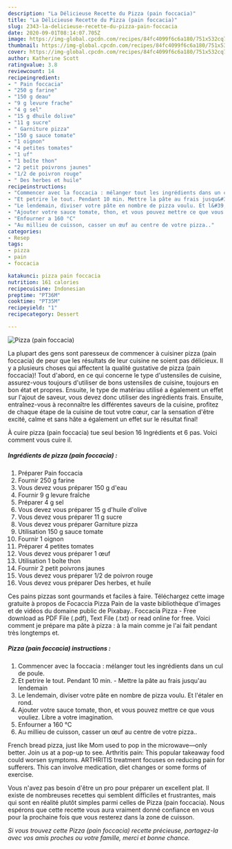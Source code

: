 ```yaml
---
description: "La Délicieuse Recette du Pizza (pain foccacia)"
title: "La Délicieuse Recette du Pizza (pain foccacia)"
slug: 2343-la-delicieuse-recette-du-pizza-pain-foccacia
date: 2020-09-01T08:14:07.705Z
image: https://img-global.cpcdn.com/recipes/84fc4099f6c6a180/751x532cq70/pizza-pain-foccacia-photo-principale-de-la-recette.jpg
thumbnail: https://img-global.cpcdn.com/recipes/84fc4099f6c6a180/751x532cq70/pizza-pain-foccacia-photo-principale-de-la-recette.jpg
cover: https://img-global.cpcdn.com/recipes/84fc4099f6c6a180/751x532cq70/pizza-pain-foccacia-photo-principale-de-la-recette.jpg
author: Katherine Scott
ratingvalue: 3.8
reviewcount: 14
recipeingredient:
- " Pain foccacia"
- "250 g farine"
- "150 g deau"
- "9 g levure frache"
- "4 g sel"
- "15 g dhuile dolive"
- "11 g sucre"
- " Garniture pizza"
- "150 g sauce tomate"
- "1 oignon"
- "4 petites tomates"
- "1 uf"
- "1 boîte thon"
- "2 petit poivrons jaunes"
- "1/2 de poivron rouge"
- " Des herbes et huile"
recipeinstructions:
- "Commencer avec la foccacia : mélanger tout les ingrédients dans un cul de poule."
- "Et petrire le tout. Pendant 10 min. Mettre la pâte au frais jusqu&#39;au lendemain"
- "Le lendemain, diviser votre pâte en nombre de pizza voulu. Et l&#39;étaler en rond."
- "Ajouter votre sauce tomate, thon, et vous pouvez mettre ce que vous vouliez. Libre a votre imagination."
- "Enfourner a 160 °C"
- "Au millieu de cuisson, casser un œuf au centre de votre pizza.."
categories:
- Resep
tags:
- pizza
- pain
- foccacia

katakunci: pizza pain foccacia 
nutrition: 161 calories
recipecuisine: Indonesian
preptime: "PT36M"
cooktime: "PT35M"
recipeyield: "1"
recipecategory: Dessert

---
```



![Pizza (pain foccacia)](https://img-global.cpcdn.com/recipes/84fc4099f6c6a180/751x532cq70/pizza-pain-foccacia-photo-principale-de-la-recette.jpg)

La plupart des gens sont paresseux de commencer à cuisiner pizza (pain foccacia) de peur que les résultats de leur cuisine ne soient pas délicieux. Il y a plusieurs choses qui affectent la qualité gustative de pizza (pain foccacia)! Tout d'abord, en ce qui concerne le type d'ustensiles de cuisine, assurez-vous toujours d'utiliser de bons ustensiles de cuisine, toujours en bon état et propres. Ensuite, le type de matériau utilisé a également un effet sur l'ajout de saveur, vous devez donc utiliser des ingrédients frais. Ensuite, entraînez-vous à reconnaître les différentes saveurs de la cuisine, profitez de chaque étape de la cuisine de tout votre cœur, car la sensation d'être excité, calme et sans hâte a également un effet sur le résultat final!

<!--inarticleads1-->

À cuire pizza (pain foccacia) tue seul besion 16 Ingrédients et 6 pas. Voici comment vous cuire il.

##### Ingrédients de pizza (pain foccacia) :

1. Préparer  Pain foccacia
1. Fournir 250 g farine
1. Vous devez vous préparer 150 g d&#39;eau
1. Fournir 9 g levure fraîche
1. Préparer 4 g sel
1. Vous devez vous préparer 15 g d&#39;huile d&#39;olive
1. Vous devez vous préparer 11 g sucre
1. Vous devez vous préparer  Garniture pizza
1. Utilisation 150 g sauce tomate
1. Fournir 1 oignon
1. Préparer 4 petites tomates
1. Vous devez vous préparer 1 œuf
1. Utilisation 1 boîte thon
1. Fournir 2 petit poivrons jaunes
1. Vous devez vous préparer 1/2 de poivron rouge
1. Vous devez vous préparer  Des herbes, et huile


Ces pains pizzas sont gourmands et faciles à faire. Téléchargez cette image gratuite à propos de Focaccia Pizza Pain de la vaste bibliothèque d&#39;images et de vidéos du domaine public de Pixabay.. Foccacia Pizza - Free download as PDF File (.pdf), Text File (.txt) or read online for free. Voici comment je prépare ma pâte à pizza : à la main comme je l&#39;ai fait pendant très longtemps et. 

<!--inarticleads2-->

##### Pizza (pain foccacia) instructions :

1. Commencer avec la foccacia : mélanger tout les ingrédients dans un cul de poule.
1. Et petrire le tout. Pendant 10 min. - Mettre la pâte au frais jusqu&#39;au lendemain
1. Le lendemain, diviser votre pâte en nombre de pizza voulu. Et l&#39;étaler en rond.
1. Ajouter votre sauce tomate, thon, et vous pouvez mettre ce que vous vouliez. Libre a votre imagination.
1. Enfourner a 160 °C
1. Au millieu de cuisson, casser un œuf au centre de votre pizza..


French bread pizza, just like Mom used to pop in the microwave—only better. Join us at a pop-up to see. Arthritis pain: This popular takeaway food could worsen symptoms. ARTHRITIS treatment focuses on reducing pain for sufferers. This can involve medication, diet changes or some forms of exercise. 

<!--inarticleads1-->

<p>
Vous n'avez pas besoin d'être un pro pour préparer un excellent plat. Il existe de nombreuses recettes qui semblent difficiles et frustrantes, mais qui sont en réalité plutôt simples parmi celles de Pizza (pain foccacia). Nous espérons que cette recette vous aura vraiment donné confiance en vous pour la prochaine fois que vous resterez dans la zone de cuisson.
</p>

<p>
<i>Si vous trouvez cette Pizza (pain foccacia) recette précieuse, partagez-la avec vos amis proches ou votre famille, merci et bonne chance.</i>
</p>
